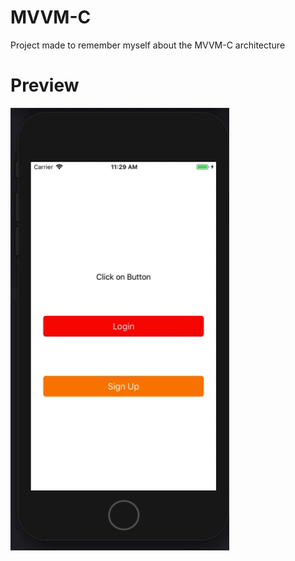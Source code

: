 # MVVM-C
Project made to remember myself about the MVVM-C architecture


# Preview

<img src="https://github.com/renatomateusx/MVVM-C/blob/master/gif2.gif" width="350" title="MVVM-C">
